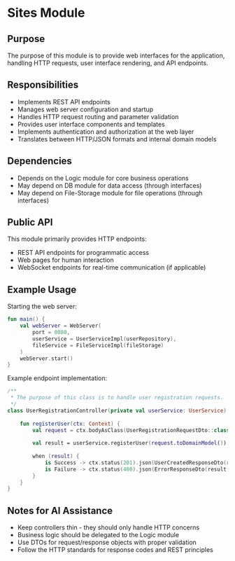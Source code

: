 # Sites Module

## Purpose
The purpose of this module is to provide web interfaces for the application, handling HTTP requests, user interface rendering, and API endpoints.

## Responsibilities
- Implements REST API endpoints
- Manages web server configuration and startup
- Handles HTTP request routing and parameter validation
- Provides user interface components and templates
- Implements authentication and authorization at the web layer
- Translates between HTTP/JSON formats and internal domain models

## Dependencies
- Depends on the Logic module for core business operations
- May depend on DB module for data access (through interfaces)
- May depend on File-Storage module for file operations (through interfaces)

## Public API
This module primarily provides HTTP endpoints:
- REST API endpoints for programmatic access
- Web pages for human interaction
- WebSocket endpoints for real-time communication (if applicable)

## Example Usage
Starting the web server:
```kotlin
fun main() {
    val webServer = WebServer(
        port = 8080,
        userService = UserServiceImpl(userRepository),
        fileService = FileServiceImpl(fileStorage)
    )
    webServer.start()
}
```

Example endpoint implementation:
```kotlin
/**
 * The purpose of this class is to handle user registration requests.
 */
class UserRegistrationController(private val userService: UserService) {
    
    fun registerUser(ctx: Context) {
        val request = ctx.bodyAsClass(UserRegistrationRequestDto::class.java)
        
        val result = userService.registerUser(request.toDomainModel())
        
        when (result) {
            is Success -> ctx.status(201).json(UserCreatedResponseDto(result.value))
            is Failure -> ctx.status(400).json(ErrorResponseDto(result.error))
        }
    }
}
```

## Notes for AI Assistance
- Keep controllers thin - they should only handle HTTP concerns
- Business logic should be delegated to the Logic module
- Use DTOs for request/response objects with proper validation
- Follow the HTTP standards for response codes and REST principles
